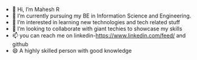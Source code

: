 - 👋 Hi, I’m Mahesh R
- 👀 I’m currently pursuing my BE in Information Science and Engineering.
- 🌱 I’m interested in learning new technologies and tech related stuff
- 💞️ I’m looking to collaborate with giant techies to showcase my skills
- 📫 you can reach me on linkedin-https://www.linkedin.com/feed/ and github
- 😄 A highly skilled person with good knowledge


<!---
MaheshR2003/MaheshR2003 is a ✨ special ✨ repository because its `README.md` (this file) appears on your GitHub profile.
You can click the Preview link to take a look at your changes.
--->

